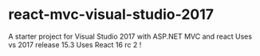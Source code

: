 # react-mvc-visual-studio-2017
A starter project for Visual Studio 2017 with ASP.NET MVC and react
Uses vs 2017 release 15.3
Uses React 16 rc 2 !
